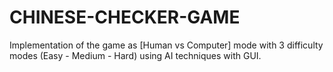 # CHINESE-CHECKER-GAME
Implementation of the game as [Human vs Computer] mode with 3 difficulty modes (Easy - Medium - Hard) using AI techniques with GUI.
